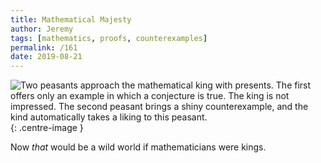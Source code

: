 ```yaml
---
title: Mathematical Majesty
author: Jeremy
tags: [mathematics, proofs, counterexamples]
permalink: /161
date: 2019-08-21
---
```


![Two peasants approach the mathematical king with presents. The first offers only an example in which a conjecture is true. The king is not impressed. The second peasant brings a shiny counterexample, and the kind automatically takes a liking to this peasant.](https://res.cloudinary.com/dh3hm8pb7/image/upload/c_scale,q_auto:best,w_615/v1535842782/Handwaving/Published/MathematicalMajesty.png){: .centre-image }

Now *that* would be a wild world if mathematicians were kings.
